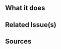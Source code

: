 <!--- Make sure to add a descriptive title in the field above! E.g. "Fixes the header title color on the homepage"  -->

## What it does
<!--- Tell us what this fix does in a few sentences. E.g. "This updates the header title's font color to Ember Orange." -->

## Related Issue(s)
<!--- Please provide the issue(s) to which this pull request relates to or which issue it closes. E.g. "Closes #1234" -->

## Sources
<!-- Optional. If applicable be sure to add any screenshots or screen recordings of your work for your reviewers here -->
